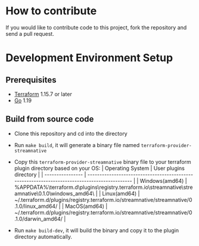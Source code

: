 # How to contribute

If you would like to contribute code to this project, fork the repository and send a pull request.

# Development Environment Setup

## Prerequisites

- [Terraform](https://www.terraform.io/downloads.html) 1.15.7 or later
- [Go](https://golang.org/doc/install) 1.19

## Build from source code 

- Clone this repository and cd into the directory
- Run `make build`, it will generate a binary file named `terraform-provider-streamnative`
- Copy this `terraform-provider-streamnative` binary file to your terraform plugin directory based on your OS:
  | Operating System | User plugins directory                                                                        |
  | ---------------- | --------------------------------------------------------------------------------------------- |
  | Windows(amd64)   | %APPDATA%\terraform.d\plugins\registry.terraform.io\streamnative\streamnative\0.1.0\windows_amd64\  |
  | Linux(amd64)     | ~/.terraform.d/plugins/registry.terraform.io/streamnative/streamnative/0.1.0/linux_amd64/           |
  | MacOS(amd64)     | ~/.terraform.d/plugins/registry.terraform.io/streamnative/streamnative/0.1.0/darwin_amd64/          |

- Run `make build-dev`, it will build the binary and copy it to the plugin directory automatically.
